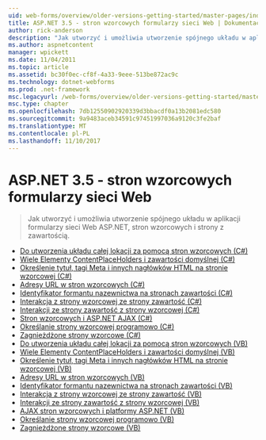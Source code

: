 ```yaml
---
uid: web-forms/overview/older-versions-getting-started/master-pages/index
title: ASP.NET 3.5 - stron wzorcowych formularzy sieci Web | Dokumentacja firmy Microsoft
author: rick-anderson
description: "Jak utworzyć i umożliwia utworzenie spójnego układu w aplikacji formularzy sieci Web ASP.NET, stron wzorcowych i strony z zawartością."
ms.author: aspnetcontent
manager: wpickett
ms.date: 11/04/2011
ms.topic: article
ms.assetid: bc30f0ec-cf8f-4a33-9eee-513be872ac9c
ms.technology: dotnet-webforms
ms.prod: .net-framework
msc.legacyurl: /web-forms/overview/older-versions-getting-started/master-pages
msc.type: chapter
ms.openlocfilehash: 7db12550902920339d3bbacdf0a13b2081edc580
ms.sourcegitcommit: 9a9483aceb34591c97451997036a9120c3fe2baf
ms.translationtype: MT
ms.contentlocale: pl-PL
ms.lasthandoff: 11/10/2017
---
```

<a name="aspnet-35---web-forms-master-pages"></a>ASP.NET 3.5 - stron wzorcowych formularzy sieci Web
====================
> Jak utworzyć i umożliwia utworzenie spójnego układu w aplikacji formularzy sieci Web ASP.NET, stron wzorcowych i strony z zawartością.


- [Do utworzenia układu całej lokacji za pomocą stron wzorcowych (C#)](creating-a-site-wide-layout-using-master-pages-cs.md)
- [Wiele Elementy ContentPlaceHolders i zawartości domyślnej (C#)](multiple-contentplaceholders-and-default-content-cs.md)
- [Określenie tytuł, tagi Meta i innych nagłówków HTML na stronie wzorcowej (C#)](specifying-the-title-meta-tags-and-other-html-headers-in-the-master-page-cs.md)
- [Adresy URL w stron wzorcowych (C#)](urls-in-master-pages-cs.md)
- [Identyfikator formantu nazewnictwa na stronach zawartości (C#)](control-id-naming-in-content-pages-cs.md)
- [Interakcja z strony wzorcowej ze strony zawartość (C#)](interacting-with-the-master-page-from-the-content-page-cs.md)
- [Interakcji ze strony zawartość z strony wzorcowej (C#)](interacting-with-the-content-page-from-the-master-page-cs.md)
- [Stron wzorcowych i ASP.NET AJAX (C#)](master-pages-and-asp-net-ajax-cs.md)
- [Określanie strony wzorcowej programowo (C#)](specifying-the-master-page-programmatically-cs.md)
- [Zagnieżdżone strony wzorcowe (C#)](nested-master-pages-cs.md)
- [Do utworzenia układu całej lokacji za pomocą stron wzorcowych (VB)](creating-a-site-wide-layout-using-master-pages-vb.md)
- [Wiele Elementy ContentPlaceHolders i zawartości domyślnej (VB)](multiple-contentplaceholders-and-default-content-vb.md)
- [Określenie tytuł, tagi Meta i innych nagłówków HTML na stronie wzorcowej (VB)](specifying-the-title-meta-tags-and-other-html-headers-in-the-master-page-vb.md)
- [Adresy URL w stron wzorcowych (VB)](urls-in-master-pages-vb.md)
- [Identyfikator formantu nazewnictwa na stronach zawartości (VB)](control-id-naming-in-content-pages-vb.md)
- [Interakcja z strony wzorcowej ze strony zawartość (VB)](interacting-with-the-master-page-from-the-content-page-vb.md)
- [Interakcji ze strony zawartość z strony wzorcowej (VB)](interacting-with-the-content-page-from-the-master-page-vb.md)
- [AJAX stron wzorcowych i platformy ASP.NET (VB)](master-pages-and-asp-net-ajax-vb.md)
- [Określanie strony wzorcowej programowo (VB)](specifying-the-master-page-programmatically-vb.md)
- [Zagnieżdżone strony wzorcowe (VB)](nested-master-pages-vb.md)
